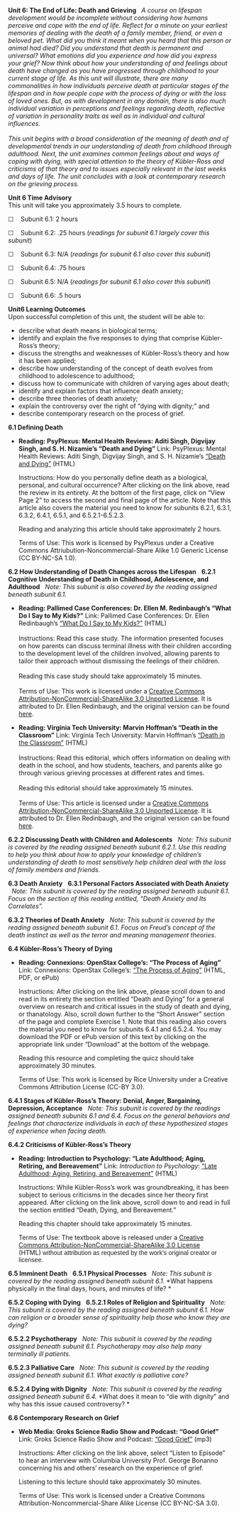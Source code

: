 **Unit 6: The End of Life: Death and Grieving** <span id="6"></span> 
*A course on lifespan development would be incomplete without
considering how humans perceive and cope with the end of life.* *Reflect
for a minute on your earliest memories of dealing with the death of a
family member, friend, or even a beloved pet.* *What did you think it
meant when you heard that this person or animal had died? Did you
understand that death is permanent and universal?* *What emotions did
you experience and how did you express your grief? Now think about how
your understanding of and feelings about death have changed as you have
progressed through childhood to your current stage of life.* *As this
unit will illustrate, there are many commonalities in how individuals
perceive death at particular stages of the lifespan and in how people
cope with the process of dying or with the loss of loved ones.* *But, as
with development in any domain, there is also much individual variation
in perceptions and feelings regarding death, reflective of variation in
personality traits as well as in individual and cultural influences.*  
    
 *This unit begins with a broad consideration of the meaning of death
and of developmental trends in our understanding of death from childhood
through adulthood.* *Next, the unit examines common feelings about and
ways of coping with dying, with special attention to the theory of
Kübler-Ross and criticisms of that theory and to issues especially
relevant in the last weeks and days of life.* *The unit concludes with a
look at contemporary research on the grieving process.*

**Unit 6 Time Advisory**  
This unit will take you approximately 3.5 hours to complete.  
  
 ☐    Subunit 6.1: 2 hours  
  
 ☐    Subunit 6.2: .25 hours (*readings for subunit 6.1 largely cover
this subunit*)  
  
 ☐    Subunit 6.3: N/A (*readings for subunit 6.1 also cover this
subunit*)  
  
 ☐    Subunit 6.4: .75 hours  
  
 ☐    Subunit 6.5: N/A (*readings for subunit 6.1 also cover this
subunit*)  
  
 ☐    Subunit 6.6: .5 hours

**Unit6 Learning Outcomes**  
Upon successful completion of this unit, the student will be able to:
-   describe what death means in biological terms;
-   identify and explain the five responses to dying that comprise
    Kübler-Ross’s theory;
-   discuss the strengths and weaknesses of Kübler-Ross’s theory and how
    it has been applied;
-   describe how understanding of the concept of death evolves from
    childhood to adolescence to adulthood;
-   discuss how to communicate with children of varying ages about
    death;
-   identify and explain factors that influence death anxiety;
-   describe three theories of death anxiety;
-   explain the controversy over the right of “dying with dignity;” and
-   describe contemporary research on the process of grief.

**6.1 Defining Death** <span id="6.1"></span> 
-   **Reading: PsyPlexus: Mental Health Reviews: Aditi Singh, Digvijay
    Singh, and S. H. Nizamie’s “Death and Dying”**
    Link: PsyPlexus: Mental Health Reviews: Aditi Singh, Digvijay Singh,
    and S. H. Nizamie’s [“Death and
    Dying”](http://www.gb42.com/ynotdeathanddying.html) (HTML)  
      
     Instructions: How do you personally define death as a biological,
    personal, and cultural occurrence? After clicking on the link above,
    read the review in its entirety. At the bottom of the first page,
    click on “View Page 2” to access the second and final page of the
    article. Note that this article also covers the material you need to
    know for subunits 6.2.1, 6.3.1, 6.3.2, 6.4.1, 6.5.1, and
    6.5.2.1-6.5.2.3.  
      
     Reading and analyzing this article should take approximately 2
    hours.  
      
     Terms of Use: This work is licensed by PsyPlexus under a Creative
    Commons Attriubution-Noncommercial-Share Alike 1.0 Generic License
    (CC BY-NC-SA 1.0).

**6.2 How Understanding of Death Changes across the Lifespan** <span
id="6.2"></span> 
**6.2.1 Cognitive Understanding of Death in Childhood, Adolescence, and
Adulthood** <span id="6.2.1"></span> 
*Note: This subunit is also covered by the reading assigned beneath
subunit 6.1.*

-   **Reading: Pallimed Case Conferences: Dr. Ellen M. Redinbaugh’s
    “What Do I Say to My Kids?”**
    Link: Pallimed Case Conferences: Dr. Ellen Redinbaugh’s [“What Do I
    Say to My
    Kids?”](http://cases.pallimed.org/2009/05/what-do-i-say-to-my-kids.html)
    (HTML)  
        
     Instructions: Read this case study. The information presented
    focuses on how parents can discuss terminal illness with their
    children according to the development level of the children
    involved, allowing parents to tailor their approach without
    dismissing the feelings of their children.  
        
     Reading this case study should take approximately 15 minutes.  
        
     Terms of Use: This work is licensed under a [Creative Commons
    Attribution-NonCommercial-ShareAlike 3.0 Unported
    License](http://creativecommons.org/licenses/by-nc-sa/3.0/). It is
    attributed to Dr. Ellen Redinbaugh, and the original version can be
    found
    [here](http://cases.pallimed.org/2009/05/what-do-i-say-to-my-kids.html).

-   **Reading: Virginia Tech University: Marvin Hoffman’s “Death in the
    Classroom”**
    Link: Virginia Tech University: Marvin Hoffman’s [“Death in the
    Classroom”](http://scholar.lib.vt.edu/ejournals/ALAN/winter94/Hoffman.html)
    (HTML)  
        
     Instructions: Read this editorial, which offers information on
    dealing with death in the school, and how students, teachers, and
    parents alike go through various grieving processes at different
    rates and times.  
        
     Reading this editorial should take approximately 15 minutes.  
        
     Terms of Use: This article is licensed under a [Creative Commons
    Attribution-NonCommercial-ShareAlike 3.0 Unported
    License](http://creativecommons.org/licenses/by-nc-sa/3.0/). It is
    attributed to Dr. Ellen Redinbaugh, and the original version can be
    found
    [here](http://scholar.lib.vt.edu/ejournals/ALAN/winter94/Hoffman.html).

**6.2.2 Discussing Death with Children and Adolescents** <span
id="6.2.2"></span> 
*Note: This subunit is covered by the reading assigned beneath subunit
6.2.1.* *Use this reading to help you think about how to apply your
knowledge of children’s understanding of death to most sensitively help
children deal with the loss of family members and friends.*

**6.3 Death Anxiety** <span id="6.3"></span> 
**6.3.1 Personal Factors Associated with Death Anxiety** <span
id="6.3.1"></span> 
*Note: This subunit is covered by the reading assigned beneath subunit
6.1. Focus on the section of this reading entitled, “Death Anxiety and
Its Correlates”.*

**6.3.2 Theories of Death Anxiety** <span id="6.3.2"></span> 
*Note: This subunit is covered by the reading assigned beneath subunit
6.1. Focus on Freud’s concept of the death instinct as well as the
terror and meaning management theories.*

**6.4 Kübler-Ross’s Theory of Dying** <span id="6.4"></span> 
-   **Reading: Connexions: OpenStax College’s: “The Process of Aging”**
    Link: Connexions: OpenStax College’s: [“The Process of
    Aging”](http://cnx.org/content/m42876/latest/) (HTML, PDF, or
    ePub)  
      
     Instructions: After clicking on the link above, please scroll down
    to and read in its entirety the section entitled “Death and Dying”
    for a general overview on research and critical issues in the study
    of death and dying, or thanatology. Also, scroll down further to the
    “Short Answer” section of the page and complete Exercise 1. Note
    that this reading also covers the material you need to know for
    subunits 6.4.1 and 6.5.2.4. You may download the PDF or ePub version
    of this text by clicking on the appropriate link under “Download” at
    the bottom of the webpage.   
      
     Reading this resource and completing the quicz should take
    approximately 30 minutes.   
      
     Terms of Use: This work is licensed by Rice University under a
    Creative Commons Attribution License (CC-BY 3.0).

**6.4.1 Stages of Kübler-Ross’s Theory: Denial, Anger, Bargaining,
Depression, Acceptance** <span id="6.4.1"></span> 
*Note: This subunit is covered by the readings assigned beneath subunits
6.1 and 6.4. Focus on the general behaviors and feelings that
characterize individuals in each of these hypothesized stages of
experience when facing death.*

**6.4.2 Criticisms of Kübler-Ross’s Theory** <span id="6.4.2"></span> 
-   **Reading: Introduction to Psychology: “Late Adulthood; Aging,
    Retiring, and Bereavement”**
    Link: *Introduction to Psychology*: [“Late Adulthood; Aging,
    Retiring, and
    Bereavement”](http://www.saylor.org/site/textbooks/Introduction%20to%20Psychology.pdf) (HTML)  
      
     Instructions: While Kübler-Ross’s work was groundbreaking, it has
    been subject to serious criticisms in the decades since her theory
    first appeared. After clicking on the link above, scroll down to and
    read in full the section entitled “Death, Dying, and Bereavement.”  
      
     Reading this chapter should take approximately 15 minutes.  
      
     Terms of Use: The textbook above is released under a [Creative
    Commons Attribution-NonCommercial-ShareAlike 3.0
    License](http://creativecommons.org/licenses/by-nc-sa/3.0/)
    (HTML) <span
    style="color: rgb(35, 35, 35); font-family: Arial;">without
    attribution as requested by the work’s original creator or
    licensee.</span>

**6.5 Imminent Death** <span id="6.5"></span> 
**6.5.1 Physical Processes** <span id="6.5.1"></span> 
*Note: This subunit is covered by the reading assigned beneath subunit
6.1.* *What happens physically in the final days, hours, and minutes of
life? *

**6.5.2 Coping with Dying** <span id="6.5.2"></span> 
**6.5.2.1 Roles of Religion and Spirituality** <span
id="6.5.2.1"></span> 
*Note: This subunit is covered by the reading assigned beneath subunit
6.1.* *How can religion or a broader sense of spirituality help those
who know they are dying?*

**6.5.2.2 Psychotherapy** <span id="6.5.2.2"></span> 
*Note: This subunit is covered by the reading assigned beneath subunit
6.1.* *Psychotherapy may also help many terminally ill patients.*

**6.5.2.3 Palliative Care** <span id="6.5.2.3"></span> 
*Note: This subunit is covered by the reading assigned beneath subunit
6.1.* *What exactly is palliative care?*

**6.5.2.4 Dying with Dignity** <span id="6.5.2.4"></span> 
*Note: This subunit is covered by the reading assigned beneath subunit
6.4.* *What does it mean to “die with dignity” and why has this issue
caused controversy? *

**6.6 Contemporary Research on Grief** <span id="6.6"></span> 
-   **Web Media: Groks Science Radio Show and Podcast: “Good Grief”**
    Link: Groks Science Radio Show and Podcast: [“Good
    Grief”](http://grokscience.wordpress.com/2010/02/03/good-grief/) (mp3)  
      
     Instructions: After clicking on the link above, select “Listen to
    Episode” to hear an interview with Columbia University Prof. George
    Bonanno concerning his and others’ research on the experience of
    grief.  
      
     Listening to this lecture should take approximately 30 minutes.   
      
     Terms of Use: This work is licensed under a Creative Commons
    Attribution-Noncommercial-Share Alike License (CC BY-NC-SA 3.0).


